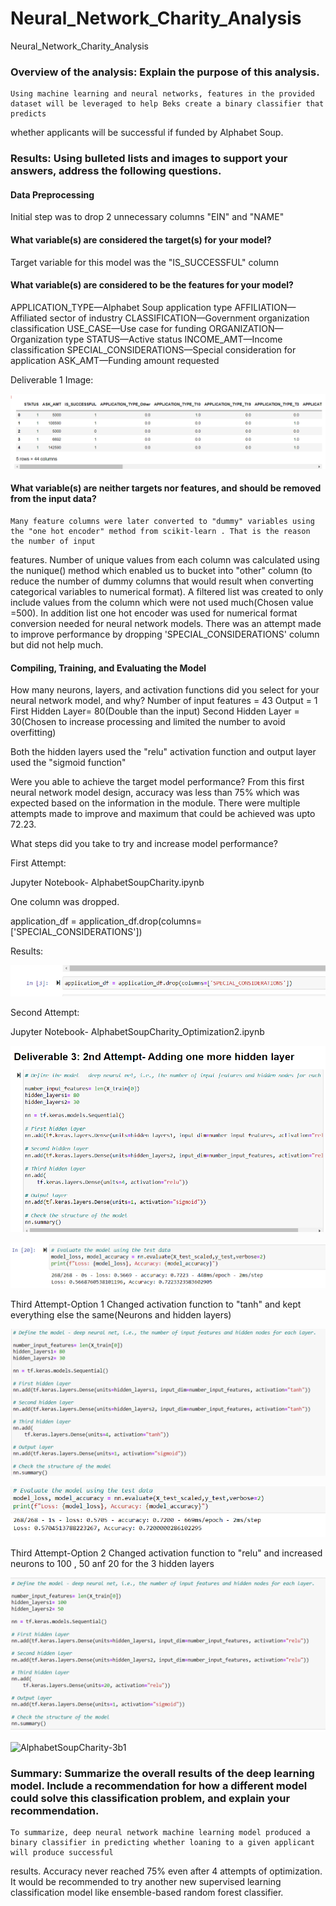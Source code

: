 # Neural_Network_Charity_Analysis
  Neural_Network_Charity_Analysis

### Overview of the analysis: Explain the purpose of this analysis.
    Using machine learning and neural networks, features in the provided dataset will be leveraged to help Beks create a binary classifier that  predicts 
whether applicants will be successful if funded by Alphabet Soup.

### Results: Using bulleted lists and images to support your answers, address the following questions.

#### Data Preprocessing
   Initial step was to drop 2 unnecessary columns "EIN" and "NAME" 

#### What variable(s) are considered the target(s) for your model?
   Target variable for this model was the "IS_SUCCESSFUL" column 

#### What variable(s) are considered to be the features for your model?
   APPLICATION_TYPE—Alphabet Soup application type
   AFFILIATION—Affiliated sector of industry
   CLASSIFICATION—Government organization classification
   USE_CASE—Use case for funding
   ORGANIZATION—Organization type
   STATUS—Active status
   INCOME_AMT—Income classification
   SPECIAL_CONSIDERATIONS—Special consideration for application
   ASK_AMT—Funding amount requested
   
   Deliverable 1 Image:

   ![AlphabetSoupCharity_1a](Images/AlphabetSoupCharity_1a.PNG) 

#### What variable(s) are neither targets nor features, and should be removed from the input data?
    Many feature columns were later converted to "dummy" variables using the "one hot encoder" method from scikit-learn . That is the reason the number of input 
features. Number of unique values from each column was calculated using the nunique() method which enabled us to bucket into "other" column (to reduce the number of dummy columns that would result when converting categorical variables to numerical format). A filtered list was created to only include values from the column which were not used much(Chosen value =500). In addition list one hot encoder was used for numerical format conversion needed for neural network models. There was an attempt made to improve performance by dropping 'SPECIAL_CONSIDERATIONS' column but did not help much.      
  
#### Compiling, Training, and Evaluating the Model


How many neurons, layers, and activation functions did you select for your neural network model, and why?
 Number of input features = 43
 Output = 1
 First Hidden Layer= 80(Double than the input)
 Second Hidden Layer = 30(Chosen to increase processing and limited the number to avoid overfitting)

 Both the hidden layers used the "relu" activation function and output layer used the "sigmoid function"
 
Were you able to achieve the target model performance?
 From this first neural network model design, accuracy was less than 75% which was expected based on the information in the module. There were multiple attempts made to improve and maximum that could be achieved was upto 72.23.

What steps did you take to try and increase model performance?

 First Attempt:

  Jupyter Notebook- AlphabetSoupCharity.ipynb

  One column was dropped.

  application_df = application_df.drop(columns=['SPECIAL_CONSIDERATIONS'])

  Results:
   
  ![AlphabetSoupCharity_2a](Images/AlphabetSoupCharity_2a.PNG)


 Second Attempt:

  Jupyter Notebook- AlphabetSoupCharity_Optimization2.ipynb

  ![AlphabetSoupCharity_2c](Images/AlphabetSoupCharity_2c.PNG)

  ![AlphabetSoupCharity_2d](Images/AlphabetSoupCharity_2d.PNG)


 Third Attempt-Option 1
 Changed activation function to "tanh" and kept everything else the same(Neurons and hidden layers) 
 
  ![AlphabetSoupCharity_3a](Images/AlphabetSoupCharity_3a.PNG)

    

  ![AlphabetSoupCharity-3a1](Images/AlphabetSoupCharity-3a1.PNG)

 
 Third Attempt-Option 2
 Changed activation function to "relu" and increased neurons to 100 , 50 anf 20 for the 3 hidden layers 

  ![AlphabetSoupCharity-3b](Images/AlphabetSoupCharity-3b.PNG)

  ![AlphabetSoupCharity-3b1](Images/AAlphabetSoupCharity-3b1.PNG)


### Summary: Summarize the overall results of the deep learning model. Include a recommendation for how a different model could solve this classification problem, and explain your recommendation.

    To summarize, deep neural network machine learning model produced a binary classifier in predicting whether loaning to a given applicant will produce successful 
  results. Accuracy never reached 75% even after 4 attempts of optimization. It would be recommended to try another new supervised learning classification model like
  ensemble-based random forest classifier.
 